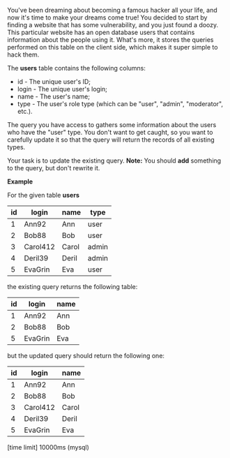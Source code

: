 You've been dreaming about becoming a famous hacker all your life, and now it's time to make your dreams come true! You decided to start by finding a website that has some vulnerability, and you just found a doozy. This particular website has an open database users that contains information about the people using it. What's more, it stores the queries performed on this table on the client side, which makes it super simple to hack them.

The __users__ table contains the following columns:

* id - The unique user's ID;
* login - The unique user's login;
* name - The user's name;
* type - The user's role type (which can be "user", "admin", "moderator", etc.).

The query you have access to gathers some information about the users who have the "user" type. You don't want to get caught, so you want to carefully update it so that the query will return the records of all existing types.

Your task is to update the existing query. __Note:__ You should __add__ something to the query, but don't rewrite it.

__Example__

For the given table __users__

|id|	login|	name|	type|
|---|---|---|---|
|1|	Ann92	|Ann|	user|
|2|	Bob88|	Bob	|user|
|3|	Carol412	|Carol|	admin|
|4|	Deril39|	Deril|	admin|
|5|	EvaGrin|	Eva	|user|

the existing query returns the following table:

|id|	login|	name|
|---|---|---|
|1|	Ann92	|Ann|
|2|	Bob88	|Bob|
|5|	EvaGrin|	Eva|

but the updated query should return the following one:

|id|	login|	name|
|---|---|---|
|1|	Ann92	|Ann|
|2|	Bob88|	Bob|
|3|	Carol412|	Carol|
|4|	Deril39|	Deril|
|5|	EvaGrin|	Eva|

[time limit] 10000ms (mysql)
